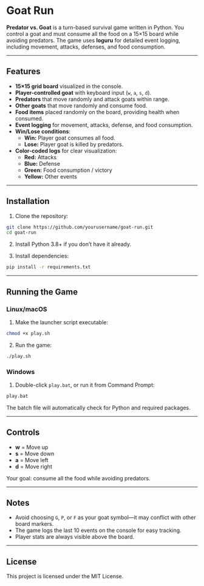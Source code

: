 
# Goat Run

**Predator vs. Goat** is a turn-based survival game written in Python. You control a goat and must consume all the food on a 15×15 board while avoiding predators. The game uses **loguru** for detailed event logging, including movement, attacks, defenses, and food consumption.

---

## Features

- **15×15 grid board** visualized in the console.
- **Player-controlled goat** with keyboard input (`w`, `a`, `s`, `d`).
- **Predators** that move randomly and attack goats within range.
- **Other goats** that move randomly and consume food.
- **Food items** placed randomly on the board, providing health when consumed.
- **Event logging** for movement, attacks, defense, and food consumption.
- **Win/Lose conditions**:
  - **Win:** Player goat consumes all food.
  - **Lose:** Player goat is killed by predators.
- **Color-coded logs** for clear visualization:
  - **Red:** Attacks
  - **Blue:** Defense
  - **Green:** Food consumption / victory
  - **Yellow:** Other events

---

## Installation

1. Clone the repository:

```bash
git clone https://github.com/yourusername/goat-run.git
cd goat-run
````

2. Install Python 3.8+ if you don’t have it already.

3. Install dependencies:

```bash
pip install -r requirements.txt
```

---

## Running the Game

### Linux/macOS

1. Make the launcher script executable:

```bash
chmod +x play.sh
```

2. Run the game:

```bash
./play.sh
```

### Windows

1. Double-click `play.bat`, or run it from Command Prompt:

```bat
play.bat
```

The batch file will automatically check for Python and required packages.

---

## Controls

* **w** = Move up
* **s** = Move down
* **a** = Move left
* **d** = Move right

Your goal: consume all the food while avoiding predators.

---

## Notes

* Avoid choosing `G`, `P`, or `F` as your goat symbol—it may conflict with other board markers.
* The game logs the last 10 events on the console for easy tracking.
* Player stats are always visible above the board.

---

## License

This project is licensed under the MIT License.

```
